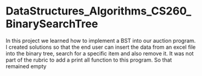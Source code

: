 # DataStructures_Algorithms_CS260_BinarySearchTree
In this project we learned how to implement a BST into our auction program. I created solutions so that the end user can insert the data from an excel file into the binary tree, search for a specific item and also remove it. It was not part of the rubric to add a print all function to this program. So that remained empty
